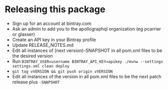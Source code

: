 # Releasing this package

- Sign up for an account at bintray.com
- Ask an admin to add you to the apollographql organization (eg pcarrier or glasser)
- Create an API key in your Bintray profile
- Update RELEASE_NOTES.md
- Edit all instances of (next version)-SNAPSHOT in all pom.xml files to be the desired version
- Run `BINTRAY_USER=username BINTRAY_API_KEY=apikey ./mvnw --settings settings.xml clean deploy`
- `git tag vVERSION && git push origin vVERSION`
- Edit all instances of the version in all pom.xml files to be the next patch release plus `-SNAPSHOT`
